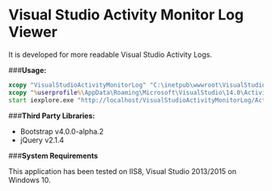 # Visual Studio Activity Monitor Log Viewer

It is developed for more readable Visual Studio Activity Logs.

###**Usage:**

```cmd
xcopy "VisualStudioActivityMonitorLog" "C:\inetpub\wwwroot\VisualStudioActivityMonitorLog\" /s/h/e/k/f/c
xcopy "%userprofile%\AppData\Roaming\Microsoft\VisualStudio\14.0\ActivityLog.xml" "C:\inetpub\wwwroot\VisualStudioActivityMonitorLog\ActivityLog.xml"*
start iexplore.exe "http://localhost/VisualStudioActivityMonitorLog/ActivityLog.xml"
```


###**Third Party Libraries:**

  * Bootstrap v4.0.0-alpha.2
  * jQuery v2.1.4


###**System Requirements**

This application has been tested on IIS8, Visual Studio 2013/2015 on Windows 10. 
